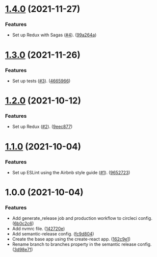 # [1.4.0](https://github.com/aeairbnb/web_app/compare/v1.3.0...v1.4.0) (2021-11-27)


### Features

* Set up Redux with Sagas ([#4](https://github.com/aeairbnb/web_app/issues/4)). ([99a264a](https://github.com/aeairbnb/web_app/commit/99a264a4f663342f45284686e708ed148d8c496b))

# [1.3.0](https://github.com/aeairbnb/web_app/compare/v1.2.0...v1.3.0) (2021-11-26)

### Features

- Set up tests ([#3](https://github.com/aeairbnb/web_app/issues/3)). ([4665966](https://github.com/aeairbnb/web_app/commit/466596630170ff28151f46fc038e442376f11f16))

# [1.2.0](https://github.com/aeairbnb/web_app/compare/v1.1.0...v1.2.0) (2021-10-12)

### Features

- Set up Redux ([#2](https://github.com/aeairbnb/web_app/issues/2)). ([9eec877](https://github.com/aeairbnb/web_app/commit/9eec877aa6b5894ffae1a0bbe07f136e4db1bc3b))

# [1.1.0](https://github.com/aeairbnb/web_app/compare/v1.0.0...v1.1.0) (2021-10-04)

### Features

- Set up ESLint using the Airbnb style guide ([#1](https://github.com/aeairbnb/web_app/issues/1)). ([9652723](https://github.com/aeairbnb/web_app/commit/9652723f38c4cdcfe87c9392f408ffc4e61d5c67))

# 1.0.0 (2021-10-04)

### Features

- Add generate_release job and production workflow to circleci config. ([6b0c2c6](https://github.com/aeairbnb/web_app/commit/6b0c2c6eae4eaf2364a83b34f7ff7ffb0dd32e16))
- Add nvmrc file. ([142720e](https://github.com/aeairbnb/web_app/commit/142720e0d60332e010adedc0637ff232a918b787))
- Add semantic-release config. ([fc9d804](https://github.com/aeairbnb/web_app/commit/fc9d804bdad251da966a1177de4d9a8fb8acf69f))
- Create the base app using the create-react app. ([162c9e1](https://github.com/aeairbnb/web_app/commit/162c9e1d16780b0ae3789da1e8a1cedc262d6b64))
- Rename branch to branches property in the semantic release config. ([3d98e71](https://github.com/aeairbnb/web_app/commit/3d98e71f2c92fec7ab4b6aefe49085c434596b96))
